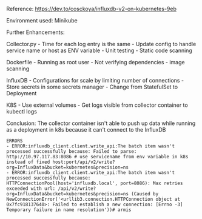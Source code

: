 Reference: https://dev.to/cosckoya/influxdb-v2-on-kubernetes-9eb

Environment used: Minikube 

Further Enhancements: 

Collector.py 
    - Time for each log entry is the same
    - Update config to handle service name or host as ENV variable
    - Unit testing
    - Static code scanning

Dockerfile
    - Running as root user
    - Not verifying dependencies
    - image scanning

InfluxDB
    - Configurations for scale by limiting number of connections
    - Store secrets in some secrets manager
    - Change from StatefulSet to Deployment

K8S
    - Use external volumes
    - Get logs visible from collector container to kubectl logs

Conclusion:
    The collector container isn't able to push up data while running as a deployment in k8s because it can't connect to the InfluxDB
    
    ERRORS 
    - ERROR:influxdb_client.client.write_api:The batch item wasn't processed successfully because: Failed to parse: http://10.97.117.83:8086 # use servicename from env variable in k8s instead of fixed host:port/api/v2/write?org=InfluxData&bucket=kubernetes&precision=ns
    - ERROR:influxdb_client.client.write_api:The batch item wasn't processed successfully because: HTTPConnectionPool(host='influxdb.local', port=8086): Max retries exceeded with url: /api/v2/write?org=InfluxData&bucket=kubernetes&precision=ns (Caused by NewConnectionError('<urllib3.connection.HTTPConnection object at 0x7fc918137640>: Failed to establish a new connection: [Errno -3] Temporary failure in name resolution'))# armis
